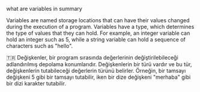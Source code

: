 what are variables in summary

Variables are named storage locations that can have their values changed during the execution of a program. Variables have a type, which determines the type of values that they can hold. For example, an integer variable can hold an integer such as 5, while a string variable can hold a sequence of characters such as "hello". 

🇹🇷
Değişkenler, bir program sırasında değerlerinin değiştirilebileceği adlandırılmış depolama konumlarıdır. Değişkenlerin bir türü vardır ve bu tür, değişkenlerin tutabileceği değerlerin türünü belirler. Örneğin, bir tamsayı değişkeni 5 gibi bir tamsayı tutabilir, iken bir dize değişkeni "merhaba" gibi bir dizi karakter tutabilir.
